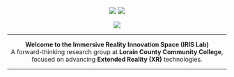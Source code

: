 <p align="center">
    <img src="https://github.com/user-attachments/assets/e25f717f-90b6-4395-b5b4-20d241910fbd#gh-light-mode-only"/>
    <img src="https://github.com/user-attachments/assets/d4fe295b-0765-499f-a8d4-c31188e86c84#gh-dark-mode-only"/>
</p>

<p align="center">
    <img src="https://komarev.com/ghpvc/?username=LCCC-IRIS-Lab&style=plastic&color=orange&label=Views"><img>
    <!-- <img src="https://badges.pufler.dev/visits/LCCC-IRIS-Lab/LCCC-IRIS-Lab?color=blue&logo=github" /> --->
</p>

---

<p align="center">
  <strong>Welcome to the Immersive Reality Innovation Space (IRIS Lab)</strong><br>
  A forward-thinking research group at <strong>Lorain County Community College</strong>, focused on advancing <strong>Extended Reality (XR)</strong> technologies.
</p>

---
<!--
## 🚀 About Us

IRIS Lab brings together students, educators, and technologists to investigate the possibilities of XR (Augmented Reality, Virtual Reality, and Mixed Reality). We create immersive experiences and contribute to the growing field of immersive tech through research, experimentation, and collaboration.

## 🎯 Our Mission

To empower innovation, creativity, and learning through immersive technologies, and to prepare the next generation of XR developers and researchers by providing hands-on experience in a collaborative lab environment.

## 🛠️ Areas of Focus

- XR development for education, training, and simulation
- Human-computer interaction in immersive environments
- Research in accessibility and ethical XR practices

## 👷‍♂️ Projects

- **Historical Recreation**: https://gregorylittle.org/augmented-reality

## 📫 Contact

For more information, reach out to us:

**Website** 
- [IRIS Lab](https://www.lorainccc.edu/campana/iris-lab/)
- [Virtual Reality Cave](https://www.lorainccc.edu/campana/virtual-reality-cave/)
--->
